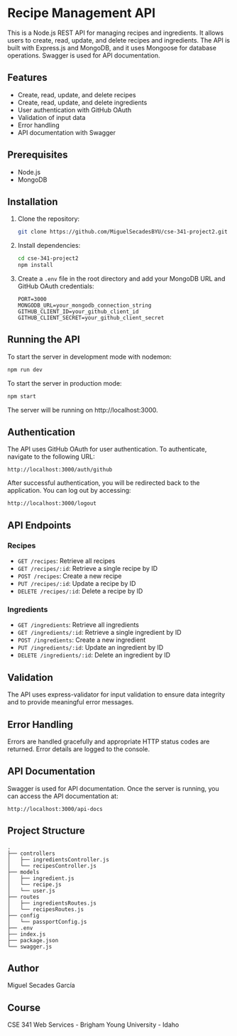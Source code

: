 # Recipe Management API

This is a Node.js REST API for managing recipes and ingredients. It allows users to create, read, update, and delete recipes and ingredients. The API is built with Express.js and MongoDB, and it uses Mongoose for database operations. Swagger is used for API documentation.

## Features

- Create, read, update, and delete recipes
- Create, read, update, and delete ingredients
- User authentication with GitHub OAuth
- Validation of input data
- Error handling
- API documentation with Swagger

## Prerequisites

- Node.js
- MongoDB

## Installation

1. Clone the repository:

   ```bash
   git clone https://github.com/MiguelSecadesBYU/cse-341-project2.git
   ```

2. Install dependencies:

   ```bash
   cd cse-341-project2
   npm install
   ```

3. Create a `.env` file in the root directory and add your MongoDB URL and GitHub OAuth credentials:
   ```plaintext
   PORT=3000
   MONGODB_URL=your_mongodb_connection_string
   GITHUB_CLIENT_ID=your_github_client_id
   GITHUB_CLIENT_SECRET=your_github_client_secret
   ```

## Running the API

To start the server in development mode with nodemon:

```bash
npm run dev
```

To start the server in production mode:

```bash
npm start
```

The server will be running on http://localhost:3000.

## Authentication

The API uses GitHub OAuth for user authentication. To authenticate, navigate to the following URL:

```plaintext
http://localhost:3000/auth/github
```

After successful authentication, you will be redirected back to the application. You can log out by accessing:

```plaintext
http://localhost:3000/logout
```

## API Endpoints

### Recipes

- `GET /recipes`: Retrieve all recipes
- `GET /recipes/:id`: Retrieve a single recipe by ID
- `POST /recipes`: Create a new recipe
- `PUT /recipes/:id`: Update a recipe by ID
- `DELETE /recipes/:id`: Delete a recipe by ID

### Ingredients

- `GET /ingredients`: Retrieve all ingredients
- `GET /ingredients/:id`: Retrieve a single ingredient by ID
- `POST /ingredients`: Create a new ingredient
- `PUT /ingredients/:id`: Update an ingredient by ID
- `DELETE /ingredients/:id`: Delete an ingredient by ID

## Validation

The API uses express-validator for input validation to ensure data integrity and to provide meaningful error messages.

## Error Handling

Errors are handled gracefully and appropriate HTTP status codes are returned. Error details are logged to the console.

## API Documentation

Swagger is used for API documentation. Once the server is running, you can access the API documentation at:

```plaintext
http://localhost:3000/api-docs
```

## Project Structure

```
.
├── controllers
│   ├── ingredientsController.js
│   └── recipesController.js
├── models
│   ├── ingredient.js
│   └── recipe.js
│   └── user.js
├── routes
│   ├── ingredientsRoutes.js
│   └── recipesRoutes.js
├── config
│   └── passportConfig.js
├── .env
├── index.js
├── package.json
└── swagger.js
```

## Author

Miguel Secades García

## Course

CSE 341 Web Services - Brigham Young University - Idaho
